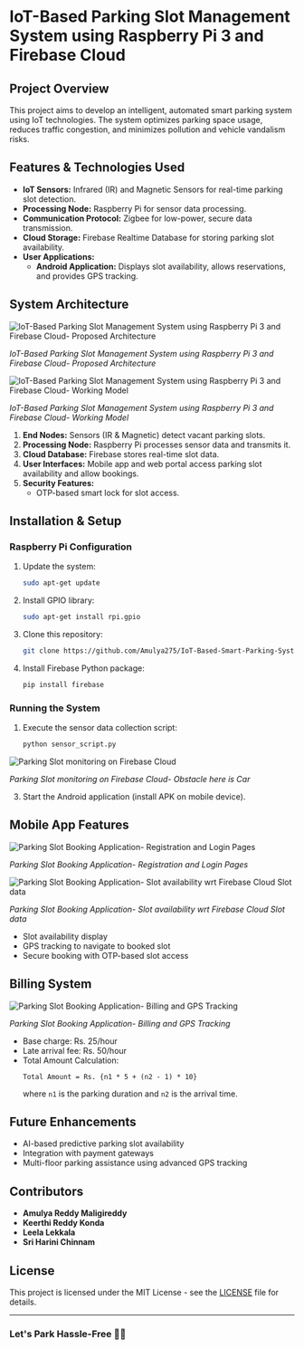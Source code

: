 # IoT-Based Parking Slot Management System using Raspberry Pi 3 and Firebase Cloud

## Project Overview
This project aims to develop an intelligent, automated smart parking system using IoT technologies. The system optimizes parking space usage, reduces traffic congestion, and minimizes pollution and vehicle vandalism risks.

## Features & Technologies Used
- **IoT Sensors:** Infrared (IR) and Magnetic Sensors for real-time parking slot detection.
- **Processing Node:** Raspberry Pi for sensor data processing.
- **Communication Protocol:** Zigbee for low-power, secure data transmission.
- **Cloud Storage:** Firebase Realtime Database for storing parking slot availability.
- **User Applications:**
  - **Android Application:** Displays slot availability, allows reservations, and provides GPS tracking.
 

## System Architecture
![IoT-Based Parking Slot Management System using Raspberry Pi 3 and Firebase Cloud- Proposed Architecture](images/Architecture.png)

*IoT-Based Parking Slot Management System using Raspberry Pi 3 and Firebase Cloud- Proposed Architecture*

![IoT-Based Parking Slot Management System using Raspberry Pi 3 and Firebase Cloud- Working Model](images/WorkingModel.png)

*IoT-Based Parking Slot Management System using Raspberry Pi 3 and Firebase Cloud- Working Model*

1. **End Nodes:** Sensors (IR & Magnetic) detect vacant parking slots.
2. **Processing Node:** Raspberry Pi processes sensor data and transmits it.
3. **Cloud Database:** Firebase stores real-time slot data.
4. **User Interfaces:** Mobile app and web portal access parking slot availability and allow bookings.
5. **Security Features:**
   - OTP-based smart lock for slot access.

## Installation & Setup
### Raspberry Pi Configuration
1. Update the system:
   ```bash
   sudo apt-get update
   ```
2. Install GPIO library:
   ```bash
   sudo apt-get install rpi.gpio
   ```
3. Clone this repository:
   ```bash
   git clone https://github.com/Amulya275/IoT-Based-Smart-Parking-System-with-Raspberry-Pi.git
   ```
4. Install Firebase Python package:
   ```bash
   pip install firebase
   ```

### Running the System
1. Execute the sensor data collection script:
   ```bash
   python sensor_script.py
   ```
   
![Parking Slot monitoring on Firebase Cloud](images/FirebaseCloud.png)

*Parking Slot monitoring on Firebase Cloud- Obstacle here is Car*
   
3. Start the Android application (install APK on mobile device).


## Mobile App Features
![Parking Slot Booking Application- Registration and Login Pages](images/AppRegistrationandLogin.png)

*Parking Slot Booking Application- Registration and Login Pages*

![Parking Slot Booking Application- Slot availability wrt Firebase Cloud Slot data](images/SlotsDisplayonApp.png)

*Parking Slot Booking Application- Slot availability wrt Firebase Cloud Slot data*

- Slot availability display
- GPS tracking to navigate to booked slot
- Secure booking with OTP-based slot access

## Billing System
![Parking Slot Booking Application- Billing and GPS Tracking](images/BillingAndGPS.png)

*Parking Slot Booking Application- Billing and GPS Tracking*

- Base charge: Rs. 25/hour
- Late arrival fee: Rs. 50/hour
- Total Amount Calculation:
  ```
  Total Amount = Rs. {n1 * 5 + (n2 - 1) * 10}
  ```
  where `n1` is the parking duration and `n2` is the arrival time.

## Future Enhancements
- AI-based predictive parking slot availability
- Integration with payment gateways
- Multi-floor parking assistance using advanced GPS tracking

## Contributors
- **Amulya Reddy Maligireddy**  
- **Keerthi Reddy Konda**  
- **Leela Lekkala**  
- **Sri Harini Chinnam**  

## License
This project is licensed under the MIT License - see the [LICENSE](LICENSE) file for details.

---
### Let's Park Hassle-Free 🚗💨
